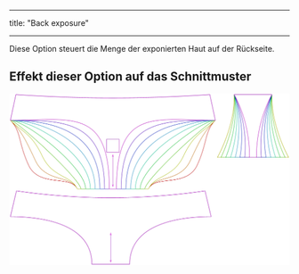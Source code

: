- - -
title: "Back exposure"
- - -

Diese Option steuert die Menge der exponierten Haut auf der Rückseite.

## Effekt dieser Option auf das Schnittmuster

![Dieses Bild zeigt den Effekt dieser Option, indem es mehrere Varianten überlagert, die einen anderen Wert für diese Option haben](ursula_backexposure_sample.svg "Effect of this option on the pattern")
